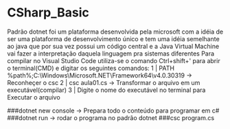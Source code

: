 # CSharp_Basic
Padrão dotnet foi um plataforma desenvolvida pela microsoft com a idéia de ser uma plataforma de desenvolvimento único e tem uma idéia semelhante ao java que por sua vez possui um código central e a Java Virtual Machine vai fazer a interpretação daquela linguagem pra sistemas diferentes
  Para compilar no Visual Studio Code utiliza-se o comando Ctrl+shift+' para abrir o terminal(CMD) e digitar os seguintes comandos:
1 | PATH %path%;C:\Windows\Microsoft.NET\Framework64\v4.0.30319 -> Reconheçer o csc
2 | csc aula01.cs -> Transformar o arquivo em um executável(compilar)
3 | Digite o nome do executável no terminal para Executar o arquivo


###dotnet new console -> Prepara todo o conteúdo para programar em c#
###dotnet run -> rodar o programa no padrão dotnet
###csc program.cs
